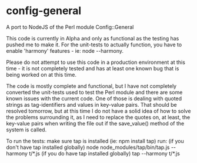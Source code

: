 config-general
==============

A port to NodeJS of the Perl module Config::General

This code is currently in Alpha and only as functional as the testing has
pushed me to make it. For the unit-tests to actually function, you have to
enable 'harmony' features - ie: node --harmony.

Please do not attempt to use this code in a production environment at this
time - it is not completely tested and has at least one known bug that is
being worked on at this time.

The code is mostly complete and functional, but I have not completely
converted the unit-tests used to test the Perl module and there are some
known issues with the current code. One of those is dealing with quoted
strings as tag-identifiers and values in key-value pairs. That should be
resolved tomorrow, but at this time I do not have a solid idea of how to
solve the problems surrounding it, as I need to replace the quotes on, at
least, the key-value pairs when writing the file out if the save_value()
method of the system is called.

To run the tests:
make sure tap is installed (ie: npm install tap)
run: 
  (if you don't have tap installed globally)
node node_modules/tap/bin/tap.js --harmony t/\*.js
  (if you do have tap installed globally)
tap --harmony t/\*.js
